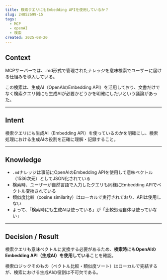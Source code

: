 ```yaml
---
title: 検索クエリにもEmbedding APIを使用しているか？
slug: 24852699-15
tags:
  - MCP
  - openAI
  - 検索
created: 2025-08-20
---
```



## Context


MCPサーバーでは、.md形式で管理されたナレッジを意味検索でユーザーに届ける仕組みを導入している。


この検索は、生成AI（OpenAIのEmbedding API）を活用しており、文書だけでなく検索クエリ側にも生成AIが必要かどうかを明確にしたいという議論があった。


---


## Intent


検索クエリにも生成AI（Embedding API）を使っているのかを明確にし、検索処理における生成AIの役割を正確に理解・記録すること。


---


## Knowledge

- `.md`ナレッジは事前にOpenAIのEmbedding APIを使用して意味ベクトル（1536次元）としてJSON化されている
- 検索時、ユーザーが自然言語で入力したクエリも同様にEmbedding APIでベクトル変換されている
- 類似度比較（cosine similarity）はローカルで実行されており、APIは使用しない
- よって、「検索時にも生成AIは使っている」が「比較処理自体は使っていない」

---


## Decision / Result


検索クエリも意味ベクトルに変換する必要があるため、**検索時にもOpenAIのEmbedding API（生成AI）を使用している**ことを確認。


検索ロジックそのもの（ベクトル比較・類似度ソート）はローカルで完結するが、検索における生成AIの役割は不可欠である。


